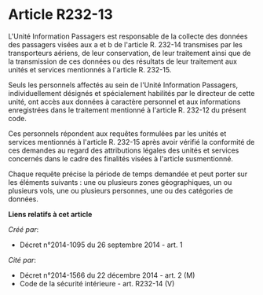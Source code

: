 # Article R232-13

L'Unité Information Passagers est responsable de la collecte des données des passagers visées aux a et b de l'article R.
232-14 transmises par les transporteurs aériens, de leur conservation, de leur traitement ainsi que de la transmission de ces
données ou des résultats de leur traitement aux unités et services mentionnés à l'article R. 232-15. 

Seuls les personnels affectés au sein de l'Unité Information Passagers, individuellement désignés et spécialement habilités
par le directeur de cette unité, ont accès aux données à caractère personnel et aux informations enregistrées dans le
traitement mentionné à l'article R. 232-12 du présent code. 

Ces personnels répondent aux requêtes formulées par les unités et services mentionnés à l'article R. 232-15 après avoir
vérifié la conformité de ces demandes au regard des attributions légales des unités et services concernés dans le cadre des
finalités visées à l'article susmentionné. 

Chaque requête précise la période de temps demandée et peut porter sur les éléments suivants : une ou plusieurs zones
géographiques, un ou plusieurs vols, une ou plusieurs personnes, une ou des catégories de données.

**Liens relatifs à cet article**

_Créé par_:

  - Décret n°2014-1095 du 26 septembre 2014 - art. 1

_Cité par_:

  - Décret n°2014-1566 du 22 décembre 2014 - art. 2 (M)
  - Code de la sécurité intérieure - art. R232-14 (V)
